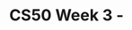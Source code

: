 ---
title: CS50 Week 3 - 
tags: [getting_started, troubleshooting]
keywords:
summary: ""
sidebar: mydoc_sidebar
permalink: week_3
folder: mydoc
---
